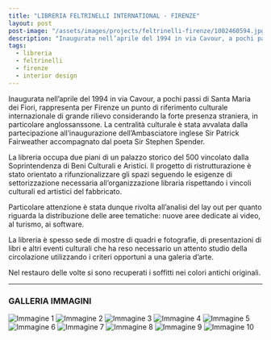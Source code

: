 ```yaml
---
title: "LIBRERIA FELTRINELLI INTERNATIONAL - FIRENZE"
layout: post
post-image: "/assets/images/projects/feltrinelli-firenze/1002460594.jpg"
description: "Inaugurata nell’aprile del 1994 in via Cavour, a pochi passi di Santa Maria dei Fiori, rappresenta per Firenze un punto di riferimento culturale internazionale di grande rilievo considerando la forte presenza straniera, in particolare anglossanssone."
tags:
  - libreria
  - feltrinelli
  - firenze
  - interior design
---
```


Inaugurata nell’aprile del 1994 in via Cavour, a pochi passi di Santa Maria dei Fiori, rappresenta per Firenze un punto di riferimento culturale internazionale di grande rilievo considerando la forte presenza straniera, in particolare anglossanssone. La centralità culturale è stata avvalata dalla partecipazione all’inaugurazione dell’Ambasciatore inglese Sir Patrick Fairweather accompagnato dal poeta Sir Stephen Spender.

La libreria occupa due piani di un palazzo storico del 500 vincolato dalla Soprintendenza di Beni Culturali e Aristici. Il progetto di ristrutturazione è stato orientato a rifunzionalizzare gli spazi seguendo le esigenze di settorizzazione necessaria all’organizzazione libraria rispettando i vincoli culturali ed artistici del fabbricato.

Particolare attenzione è stata dunque rivolta all’analisi del lay out per quanto riguarda la distribuzione delle aree tematiche: nuove aree dedicate ai video, al turismo, ai software.

La libreria è spesso sede di mostre di quadri e fotografie, di presentazioni di libri e altri eventi culturali che ha reso necessario un attento studio della circolazione utilizzando i criteri opportuni a una galeria d’arte.

Nel restauro delle volte si sono recuperati i soffitti nei colori antichi originali.

---

### GALLERIA IMMAGINI
![Immagine 1](/assets/images/projects/feltrinelli-firenze/1002460594.jpg)
![Immagine 2](/assets/images/projects/feltrinelli-firenze/1059923932.jpg)
![Immagine 3](/assets/images/projects/feltrinelli-firenze/1193482779.jpg)
![Immagine 4](/assets/images/projects/feltrinelli-firenze/16160188.jpg)
![Immagine 5](/assets/images/projects/feltrinelli-firenze/1634266121.jpg)
![Immagine 6](/assets/images/projects/feltrinelli-firenze/1859253160.jpg)
![Immagine 7](/assets/images/projects/feltrinelli-firenze/1994160608.jpg)
![Immagine 8](/assets/images/projects/feltrinelli-firenze/2104969794.jpg)
![Immagine 9](/assets/images/projects/feltrinelli-firenze/2114346905.jpg)
![Immagine 10](/assets/images/projects/feltrinelli-firenze/87163016.jpg)
